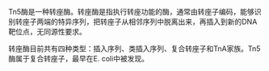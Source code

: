 Tn5酶是一种转座酶。转座酶是指执行转座功能的酶，通常由转座子编码，能够识别转座子两端的特异序列，把转座子从相邻序列中脱离出来，再插入到新的DNA靶位点，无同源性要求。

转座酶目前共有四种类型：插入序列、类插入序列、复合转座子和TnA家族。Tn5酶属于复合转座子，最早在E. coli中被发现。

